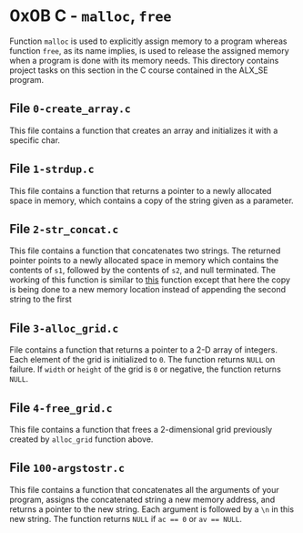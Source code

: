 # 0x0B C - `malloc`, `free`
Function `malloc` is used to explicitly assign memory to a program whereas function `free`, as its name implies, is used to release the assigned memory when a program is done with its memory needs.
This directory contains project tasks on this section in the C course contained in the ALX_SE program.

## File `0-create_array.c`
This file contains a function that creates an array and initializes it with a specific char.

## File `1-strdup.c`
This file contains a function that returns a pointer to a newly allocated space in memory, which contains a copy of the string given as a parameter.

## File `2-str_concat.c`
This file contains a function that concatenates two strings. The returned pointer points to a newly allocated space in memory which contains the contents of `s1`, followed by the contents of `s2`, and null terminated. 
The working of this function is similar to [this](https://github.com/palpaulcode/alx-low_level_programming/blob/master/0x06-pointers_arrays_strings/0-strcat.c) function except that here the copy is being done to a new memory location instead of appending the second string to the first

## File `3-alloc_grid.c`
File contains a function that returns a pointer to a 2-D array of integers. Each element of the grid is initialized to `0`. The function returns `NULL` on failure. If `width` or `height` of the grid is `0` or negative, the function returns `NULL`.

## File `4-free_grid.c`
This file contains a function that frees a 2-dimensional grid previously created by `alloc_grid` function above. 

## File `100-argstostr.c`
This file contains a function that concatenates all the arguments of your program, assigns the concatenated string a new memory address, and returns a pointer to the new string. Each argument is followed by a `\n` in this new string. The function returns `NULL` if `ac == 0` or `av == NULL`.


